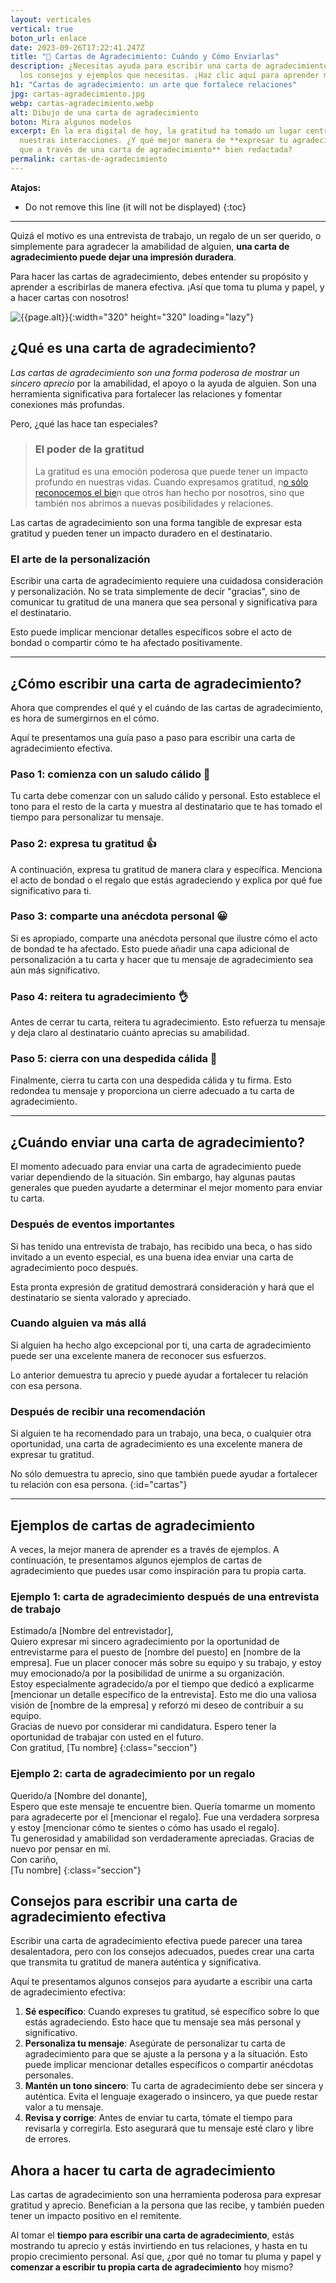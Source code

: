 ```yaml
---
layout: verticales
vertical: true
boton_url: enlace
date: 2023-09-26T17:22:41.247Z
title: "💌 Cartas de Agradecimiento: Cuándo y Cómo Enviarlas"
description: ¿Necesitas ayuda para escribir una carta de agradecimiento? Tenemos
  los consejos y ejemplos que necesitas. ¡Haz clic aquí para aprender más!
h1: "Cartas de agradecimiento: un arte que fortalece relaciones"
jpg: cartas-agradecimiento.jpg
webp: cartas-agradecimiento.webp
alt: Dibujo de una carta de agradecimiento
boton: Mira algunos modelos
excerpt: En la era digital de hoy, la gratitud ha tomado un lugar central en
  nuestras interacciones. ¿Y qué mejor manera de **expresar tu agradecimiento
  que a través de una carta de agradecimiento** bien redactada?
permalink: cartas-de-agradecimiento
---
```

**Atajos:**

* Do not remove this line (it will not be displayed)
  {:toc}

- - -

Quizá el motivo es una entrevista de trabajo, un regalo de un ser querido, o simplemente para agradecer la amabilidad de alguien, **una carta de agradecimiento puede dejar una impresión duradera**.

Para hacer las cartas de agradecimiento, debes entender su propósito y aprender a escribirlas de manera efectiva. ¡Así que toma tu pluma y papel, y a hacer cartas con nosotros!

![{{page.alt}}]({{site.baseurl}}/img/{{page.webp}} "Cartas gratitud"){:width="320" height="320" loading="lazy"}

## ¿Qué es una carta de agradecimiento?

*Las cartas de agradecimiento son una forma poderosa de mostrar un sincero aprecio* por la amabilidad, el apoyo o la ayuda de alguien. Son una herramienta significativa para fortalecer las relaciones y fomentar conexiones más profundas.

Pero, ¿qué las hace tan especiales?

> ### El poder de la gratitud
>
> La gratitud es una emoción poderosa que puede tener un impacto profundo en nuestras vidas. Cuando expresamos gratitud, n[o sólo reconocemos el bie](/)n que otros han hecho por nosotros, sino que también nos abrimos a nuevas posibilidades y relaciones.

Las cartas de agradecimiento son una forma tangible de expresar esta gratitud y pueden tener un impacto duradero en el destinatario.

### El arte de la personalización

Escribir una carta de agradecimiento requiere una cuidadosa consideración y personalización. No se trata simplemente de decir "gracias", sino de comunicar tu gratitud de una manera que sea personal y significativa para el destinatario.

Esto puede implicar mencionar detalles específicos sobre el acto de bondad o compartir cómo te ha afectado positivamente.

- - -

## ¿Cómo escribir una carta de agradecimiento?

Ahora que comprendes el qué y el cuándo de las cartas de agradecimiento, es hora de sumergirnos en el cómo.

Aquí te presentamos una guía paso a paso para escribir una carta de agradecimiento efectiva.

### Paso 1: comienza con un saludo cálido 👋

Tu carta debe comenzar con un saludo cálido y personal. Esto establece el tono para el resto de la carta y muestra al destinatario que te has tomado el tiempo para personalizar tu mensaje.

### Paso 2: expresa tu gratitud 👍

A continuación, expresa tu gratitud de manera clara y específica. Menciona el acto de bondad o el regalo que estás agradeciendo y explica por qué fue significativo para ti.

### Paso 3: comparte una anécdota personal 😀

Si es apropiado, comparte una anécdota personal que ilustre cómo el acto de bondad te ha afectado. Esto puede añadir una capa adicional de personalización a tu carta y hacer que tu mensaje de agradecimiento sea aún más significativo.

### Paso 4: reitera tu agradecimiento 👌

Antes de cerrar tu carta, reitera tu agradecimiento. Esto refuerza tu mensaje y deja claro al destinatario cuánto aprecias su amabilidad.

### Paso 5: cierra con una despedida cálida 🤗

Finalmente, cierra tu carta con una despedida cálida y tu firma. Esto redondea tu mensaje y proporciona un cierre adecuado a tu carta de agradecimiento.

- - -

## ¿Cuándo enviar una carta de agradecimiento?

El momento adecuado para enviar una carta de agradecimiento puede variar dependiendo de la situación. Sin embargo, hay algunas pautas generales que pueden ayudarte a determinar el mejor momento para enviar tu carta.

### Después de eventos importantes

Si has tenido una entrevista de trabajo, has recibido una beca, o has sido invitado a un evento especial, es una buena idea enviar una carta de agradecimiento poco después.

Esta pronta expresión de gratitud demostrará consideración y hará que el destinatario se sienta valorado y apreciado.

### Cuando alguien va más allá

Si alguien ha hecho algo excepcional por ti, una carta de agradecimiento puede ser una excelente manera de reconocer sus esfuerzos.

Lo anterior demuestra tu aprecio y puede ayudar a fortalecer tu relación con esa persona.

### Después de recibir una recomendación

Si alguien te ha recomendado para un trabajo, una beca, o cualquier otra oportunidad, una carta de agradecimiento es una excelente manera de expresar tu gratitud.

No sólo demuestra tu aprecio, sino que también puede ayudar a fortalecer tu relación con esa persona.
{:id="cartas"}

- - -

## Ejemplos de cartas de agradecimiento

A veces, la mejor manera de aprender es a través de ejemplos. A continuación, te presentamos algunos ejemplos de cartas de agradecimiento que puedes usar como inspiración para tu propia carta.

### Ejemplo 1: carta de agradecimiento después de una entrevista de trabajo

Estimado/a \[Nombre del entrevistador],\
Quiero expresar mi sincero agradecimiento por la oportunidad de entrevistarme para el puesto de \[nombre del puesto] en \[nombre de la empresa]. Fue un placer conocer más sobre su equipo y su trabajo, y estoy muy emocionado/a por la posibilidad de unirme a su organización.\
Estoy especialmente agradecido/a por el tiempo que dedicó a explicarme \[mencionar un detalle específico de la entrevista]. Esto me dio una valiosa visión de \[nombre de la empresa] y reforzó mi deseo de contribuir a su equipo.\
Gracias de nuevo por considerar mi candidatura. Espero tener la oportunidad de trabajar con usted en el futuro.\
Con gratitud,
\[Tu nombre]
{:class="seccion"}

### Ejemplo 2: carta de agradecimiento por un regalo

Querido/a \[Nombre del donante],\
Espero que este mensaje te encuentre bien. Quería tomarme un momento para agradecerte por el \[mencionar el regalo]. Fue una verdadera sorpresa y estoy \[mencionar cómo te sientes o cómo has usado el regalo].\
Tu generosidad y amabilidad son verdaderamente apreciadas. Gracias de nuevo por pensar en mí.\
Con cariño,\
\[Tu nombre]
{:class="seccion"}

## Consejos para escribir una carta de agradecimiento efectiva

Escribir una carta de agradecimiento efectiva puede parecer una tarea desalentadora, pero con los consejos adecuados, puedes crear una carta que transmita tu gratitud de manera auténtica y significativa.

Aquí te presentamos algunos consejos para ayudarte a escribir una carta de agradecimiento efectiva:

1. **Sé específico**: Cuando expreses tu gratitud, sé específico sobre lo que estás agradeciendo. Esto hace que tu mensaje sea más personal y significativo.
2. **Personaliza tu mensaje**: Asegúrate de personalizar tu carta de agradecimiento para que se ajuste a la persona y a la situación. Esto puede implicar mencionar detalles específicos o compartir anécdotas personales.
3. **Mantén un tono sincero**: Tu carta de agradecimiento debe ser sincera y auténtica. Evita el lenguaje exagerado o insincero, ya que puede restar valor a tu mensaje.
4. **Revisa y corrige**: Antes de enviar tu carta, tómate el tiempo para revisarla y corregirla. Esto asegurará que tu mensaje esté claro y libre de errores.

## Ahora a hacer tu carta de agradecimiento

Las cartas de agradecimiento son una herramienta poderosa para expresar gratitud y aprecio. Benefician a la persona que las recibe, y también pueden tener un impacto positivo en el remitente.

Al tomar el **tiempo para escribir una carta de agradecimiento**, estás mostrando tu aprecio y estás invirtiendo en tus relaciones, y hasta en tu propio crecimiento personal. Así que, ¿por qué no tomar tu pluma y papel y **comenzar a escribir tu propia carta de agradecimiento** hoy mismo?
